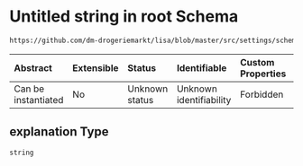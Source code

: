 # Untitled string in root Schema

```txt
https://github.com/dm-drogeriemarkt/lisa/blob/master/src/settings/schema.json#/properties/locations/items/properties/label/properties/explanation
```



| Abstract            | Extensible | Status         | Identifiable            | Custom Properties | Additional Properties | Access Restrictions | Defined In                                                                               |
| :------------------ | :--------- | :------------- | :---------------------- | :---------------- | :-------------------- | :------------------ | :--------------------------------------------------------------------------------------- |
| Can be instantiated | No         | Unknown status | Unknown identifiability | Forbidden         | Allowed               | none                | [settings.schema.json\*](../../src/settings/settings.schema.json "open original schema") |

## explanation Type

`string`
